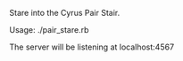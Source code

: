 Stare into the Cyrus Pair Stair.

Usage: ./pair_stare.rb

The server will be listening at localhost:4567